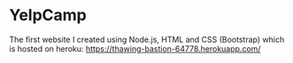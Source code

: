 # YelpCamp
The first website I created using Node.js, HTML and CSS (Bootstrap) which is hosted on heroku: https://thawing-bastion-64778.herokuapp.com/
